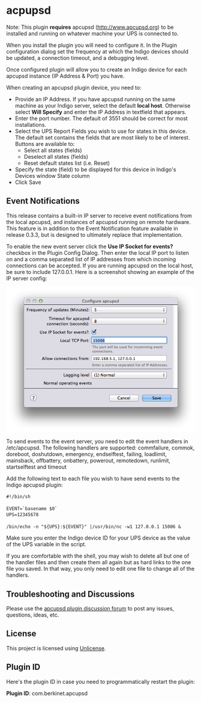 # acpupsd

Note: This plugin **requires** apcupsd (http://www.apcupsd.org) to be installed and running on whatever machine your UPS is connected to.

When you install the plugin you will need to configure it. In the Plugin configuration dialog set the frequency at which the Indigo devices should be updated, a connection timeout, and a debugging level.

Once configured plugin will allow you to create an Indigo device for each apcupsd instance (IP Address & Port) you have.

When creating an apcupsd plugin device, you need to:
* Provide an IP Address. If you have apcupsd running on the same machine as your Indigo server, select the default **local host**. Otherwise select **Will Specify** and enter the IP Address in textfield that appears.
* Enter the port number. The default of 3551 should be correct for most installations.
* Select the UPS Report Fields you wish to use for states in this device. The default set contains the fields that are most likely to be of interest. Buttons are available to:
  - Select all states (fields)
  - Deselect all states (fields)
  - Reset default states list (i.e. Reset)
* Specify the state (field) to be displayed for this device in Indigo's Devices window State column
* Click Save

## Event Notifications

This release contains a built-in IP server to receive event notifications from the local apcupsd, and instances of apcupsd running on remote hardware. This feature is in addition to the Event Notification feature available in release 0.3.3, but is designed to ultimately replace that implementation.

To enable the new event server click the __Use IP Socket for events?__ checkbox in the Plugin Config Dialog. Then enter the local IP port to listen on and a comma separated list of IP addresses from which incoming connections can be accepted. If you are running apcupsd on the local host, be sure to include 127.0.0.1. Here is a screenshot showing an example of the IP server config:

![Plugin Configuration](doc-images/plugin_config.png)

To send events to the event server, you need to edit the event handlers in /etc/apcupsd. The following handlers are supported:
commfailure, commok, doreboot, doshutdown, emergency, endselftest, failing, loadlimit, mainsback, offbattery, onbattery, powerout, remotedown, runlimit, startselftest and timeout

Add the following text to each file you wish to have send events to the Indigo apcupsd plugin:

    #!/bin/sh
    
    EVENT=`basename $0`
    UPS=12345678
    
    /bin/echo -n "${UPS}:${EVENT}" |/usr/bin/nc -w1 127.0.0.1 15006 &

Make sure you enter the Indigo device ID for your UPS device as the value of the UPS variable in the script.

If you are comfortable with the shell, you may wish to delete all but one of the handler files and then create them all again but as hard links to the one file you saved. In that way, you only need to edit one file to change all of the handlers.

## Troubleshooting and Discussions

Please use the [apcupsd plugin discussion forum](http://www.perceptiveautomation.com/userforum/viewtopic.php?f=22&t=10707) to post any issues, questions, ideas, etc.

## License

This project is licensed using [Unlicense](http://unlicense.org/).

## Plugin ID

Here's the plugin ID in case you need to programmatically restart the plugin:

**Plugin ID**: com.berkinet.apcupsd

